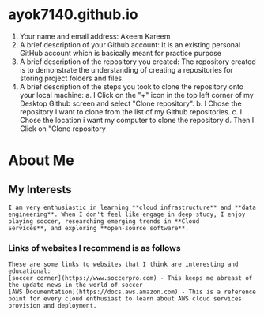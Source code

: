 # ayok7140.github.io
1.	Your name and email address: Akeem Kareem
2.	A brief description of your Github account:
		It is an existing personal GitHub account which is basically meant for practice purpose
3.	A brief description of the repository you created:
		The repository created is to demonstrate the understanding of creating a repositories for storing project folders and files.
4.	A brief description of the steps you took to clone the repository onto your local machine:
		a. I Click on the "+" icon in the top left corner of my Desktop Github screen and select "Clone repository". 
		b. I Chose the repository I want to clone from the list of my Github repositories.
		c. I Chose the location i want my computer to clone the repository
		d. Then I Click on "Clone repository
# About Me
## My Interests
	I am very enthusiastic in learning **cloud infrastructure** and **data engineering**. When I don't feel like engage in deep study, I enjoy playing soccer, researching emerging trends in **Cloud 		Services**, and exploring **open-source software**.
### Links of websites I recommend is as follows
	These are some links to websites that I think are interesting and educational:
	[soccer corner](https://www.soccerpro.com) - This keeps me abreast of the update news in the world of soccer
	[AWS Documentation](https://docs.aws.amazon.com) - This is a reference point for every cloud enthusiast to learn about AWS cloud services provision and deployment.

